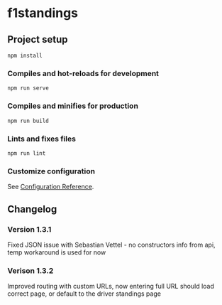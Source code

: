 # f1standings

## Project setup

```
npm install
```

### Compiles and hot-reloads for development

```
npm run serve
```

### Compiles and minifies for production

```
npm run build
```

### Lints and fixes files

```
npm run lint
```

### Customize configuration

See [Configuration Reference](https://cli.vuejs.org/config/).

## Changelog

### Version 1.3.1

Fixed JSON issue with Sebastian Vettel - no constructors info from api, temp workaround is used for now

### Verison 1.3.2

Improved routing with custom URLs, now entering full URL should load correct page, or default to the driver standings page
